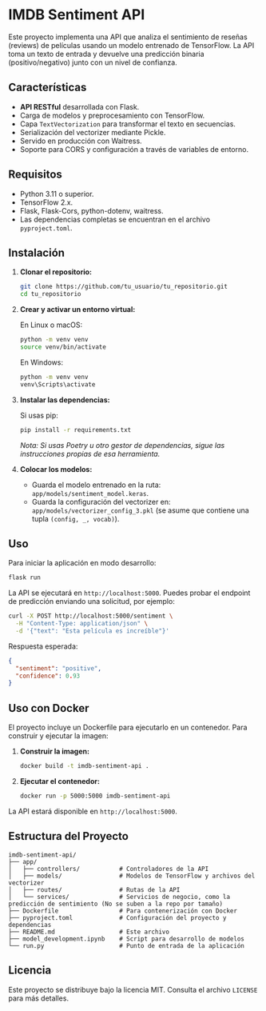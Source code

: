 # IMDB Sentiment API

Este proyecto implementa una API que analiza el sentimiento de reseñas (reviews) de películas usando un modelo entrenado de TensorFlow. La API toma un texto de entrada y devuelve una predicción binaria (positivo/negativo) junto con un nivel de confianza.

## Características

- **API RESTful** desarrollada con Flask.
- Carga de modelos y preprocesamiento con TensorFlow.
- Capa `TextVectorization` para transformar el texto en secuencias.
- Serialización del vectorizer mediante Pickle.
- Servido en producción con Waitress.
- Soporte para CORS y configuración a través de variables de entorno.

## Requisitos

- Python 3.11 o superior.
- TensorFlow 2.x.
- Flask, Flask-Cors, python-dotenv, waitress.
- Las dependencias completas se encuentran en el archivo `pyproject.toml`.

## Instalación

1. **Clonar el repositorio:**

    ```bash
    git clone https://github.com/tu_usuario/tu_repositorio.git
    cd tu_repositorio
    ```

2. **Crear y activar un entorno virtual:**

    En Linux o macOS:
    ```bash
    python -m venv venv
    source venv/bin/activate
    ```

    En Windows:
    ```bash
    python -m venv venv
    venv\Scripts\activate
    ```

3. **Instalar las dependencias:**

    Si usas pip:
    ```bash
    pip install -r requirements.txt
    ```
    *Nota: Si usas Poetry u otro gestor de dependencias, sigue las instrucciones propias de esa herramienta.*

4. **Colocar los modelos:**

    - Guarda el modelo entrenado en la ruta: `app/models/sentiment_model.keras`.
    - Guarda la configuración del vectorizer en: `app/models/vectorizer_config_3.pkl` (se asume que contiene una tupla `(config, _, vocab)`).

## Uso

Para iniciar la aplicación en modo desarrollo:
```bash
flask run
```

La API se ejecutará en `http://localhost:5000`. Puedes probar el endpoint de predicción enviando una solicitud, por ejemplo:

```bash
curl -X POST http://localhost:5000/sentiment \
  -H "Content-Type: application/json" \
  -d '{"text": "Esta película es increíble"}'
```

Respuesta esperada:

```json
{
  "sentiment": "positive",
  "confidence": 0.93
}
```

## Uso con Docker

El proyecto incluye un Dockerfile para ejecutarlo en un contenedor. Para construir y ejecutar la imagen:

1. **Construir la imagen:**

    ```bash
    docker build -t imdb-sentiment-api .
    ```

2. **Ejecutar el contenedor:**

    ```bash
    docker run -p 5000:5000 imdb-sentiment-api
    ```

La API estará disponible en `http://localhost:5000`.

## Estructura del Proyecto

```
imdb-sentiment-api/
├── app/
│   ├── controllers/           # Controladores de la API
│   ├── models/                # Modelos de TensorFlow y archivos del vectorizer
│   ├── routes/                # Rutas de la API
│   └── services/              # Servicios de negocio, como la predicción de sentimiento (No se suben a la repo por tamaño)
├── Dockerfile                 # Para contenerización con Docker
├── pyproject.toml             # Configuración del proyecto y dependencias
├── README.md                  # Este archivo
├── model_development.ipynb    # Script para desarrollo de modelos
└── run.py                     # Punto de entrada de la aplicación
```

## Licencia

Este proyecto se distribuye bajo la licencia MIT. Consulta el archivo `LICENSE` para más detalles.

